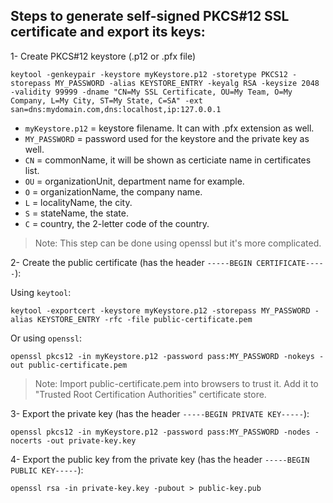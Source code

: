 ## Steps to generate self-signed PKCS#12 SSL certificate and export its keys:
                 
1- Create PKCS#12 keystore (.p12 or .pfx file)

    keytool -genkeypair -keystore myKeystore.p12 -storetype PKCS12 -storepass MY_PASSWORD -alias KEYSTORE_ENTRY -keyalg RSA -keysize 2048 -validity 99999 -dname "CN=My SSL Certificate, OU=My Team, O=My Company, L=My City, ST=My State, C=SA" -ext san=dns:mydomain.com,dns:localhost,ip:127.0.0.1
    
- `myKeystore.p12` = keystore filename. It can with .pfx extension as well.
- `MY_PASSWORD` = password used for the keystore and the private key as well.
- `CN` = commonName, it will be shown as certiciate name in certificates list.
- `OU` = organizationUnit, department name for example.
- `O` = organizationName, the company name.
- `L` = localityName, the city.
- `S` = stateName, the state.
- `C` = country, the 2-letter code of the country.

> Note: This step can be done using openssl but it's more complicated.
                     
2- Create the public certificate (has the header `-----BEGIN CERTIFICATE-----`):

Using `keytool`:

    keytool -exportcert -keystore myKeystore.p12 -storepass MY_PASSWORD -alias KEYSTORE_ENTRY -rfc -file public-certificate.pem

Or using `openssl`:

    openssl pkcs12 -in myKeystore.p12 -password pass:MY_PASSWORD -nokeys -out public-certificate.pem
    
> Note: Import public-certificate.pem into browsers to trust it. Add it to "Trusted Root Certification Authorities" certificate store.

3- Export the private key (has the header `-----BEGIN PRIVATE KEY-----`):

    openssl pkcs12 -in myKeystore.p12 -password pass:MY_PASSWORD -nodes -nocerts -out private-key.key
    
4- Export the public key from the private key (has the header `-----BEGIN PUBLIC KEY-----`):

    openssl rsa -in private-key.key -pubout > public-key.pub
